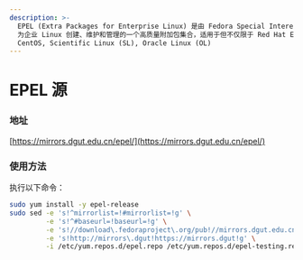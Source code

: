 ```yaml
---
description: >-
  EPEL (Extra Packages for Enterprise Linux) 是由 Fedora Special Interest Group
  为企业 Linux 创建、维护和管理的一个高质量附加包集合，适用于但不仅限于 Red Hat Enterprise Linux (RHEL),
  CentOS, Scientific Linux (SL), Oracle Linux (OL)
---
```


# EPEL 源

### 地址

[https://mirrors.dgut.edu.cn/epel/](https://mirrors.dgut.edu.cn/epel/)

### 使用方法

执行以下命令：

```bash
sudo yum install -y epel-release
sudo sed -e 's!^mirrorlist=!#mirrorlist=!g' \
         -e 's!^#baseurl=!baseurl=!g' \
         -e 's!//download\.fedoraproject\.org/pub!//mirrors.dgut.edu.cn!g' \
         -e 's!http://mirrors\.dgut!https://mirrors.dgut!g' \
         -i /etc/yum.repos.d/epel.repo /etc/yum.repos.d/epel-testing.repo
```

